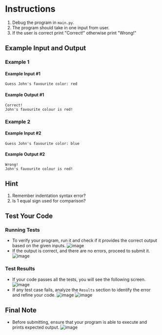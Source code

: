 # Instructions
1. Debug the program in `main.py`.
2. The program should take in one input from user.
3. If the user is correct print "Correct!" otherwise print "Wrong!"

## Example Input and Output

### Example 1
#### Example Input #1
```plaintext
Guess John's favourite color: red
```
#### Example Output #1
```plaintext
Correct!
John's favourite colour is red!
```

### Example 2
#### Example Input #2
```plaintext
Guess John's favourite color: blue
```
#### Example Output #2
```plaintext
Wrong!
John's favourite colour is red!
```

## Hint
1. Remember indentation syntax error?
2. Is 1 equal sign used for comparison?

## Test Your Code
### Running Tests
- To verify your program, run it and check if it provides the correct output based on the given inputs.
   ![image](tests_tools.png)
- If the output is correct, and there are no errors, proceed to submit it.
   ![image](submit.png)

### Test Results
- If your code passes all the tests, you will see the following screen.
   ![image](pass.png)
- If any test case fails, analyze the `Results` section to identify the error and refine your code.
   ![image](fail_tests.png)
   ![image](results.png)

## Final Note
- Before submitting, ensure that your program is able to execute and prints expected output.
   ![image](submit.png)
